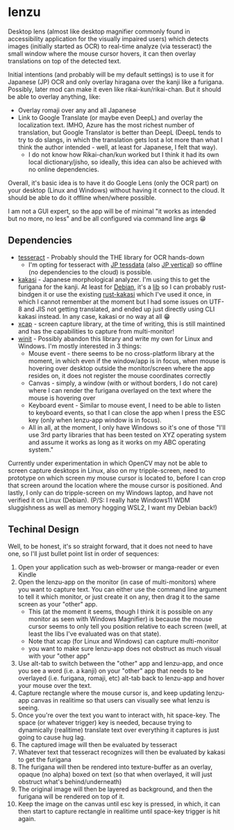 # lenzu

Desktop lens (almost like desktop magnifier commonly found in accessibility application for the visually impaired users) which detects images (initially started as OCR) to real-time analyze (via tesseract) the small window where the mouse cursor hovers, it can then overlay translations on top of the detected text.

Initial intentions (and probably will be my default settings) is to use it for Japanese (JP) OCR and only overlay hiragana over the kanji like a furigana.  Possibly, later mod can make it even like rikai-kun/rikai-chan.  But it should be able to overlay anything, like:

- Overlay romaji over any and all Japanese
- Link to Google Translate (or maybe even DeepL) and overlay the localization text.  IMHO, Azure has the most richest number of translation, but Google Translator is better than DeepL (DeepL tends to try to do slangs, in which the translation gets lost a lot more than what I think the author intended - well, at least for Japanese, I felt that way).
  - I do not know how Rikai-chan/kun worked but I think it had its own local dictionary/jisho, so ideally, this idea can also be achieved with no online dependencies.

Overall, it's basic idea is to have it do Google Lens (only the OCR part) on your desktop (Linux and Windows) without having it connect to the cloud.  It should be able to do it offline when/where possible.

I am not a GUI expert, so the app will be of minimal "it works as intended but no more, no less" and be all configured via command line args :grin:

## Dependencies

- [tesseract](https://github.com/tesseract-ocr/tesseract) - Probably should the THE library for OCR hands-down
  - I'm opting for tesseract with [JP tessdata](https://github.com/tesseract-ocr/tessdata/blob/main/jpn.traineddata) (also [JP vertical](https://github.com/tesseract-ocr/tessdata/blob/main/jpn_vert.traineddata)) so offline (no dependencies to the cloud) is possible.
- [kakasi](http://kakasi.namazu.org/index.html.ja) - Japanese morphological analyzer.  I'm using this to get the furigana for the kanji.  At least for [Debian](https://manpages.debian.org/testing/kakasi/kakasi.1.ja.html), it's a [lib](https://packages.debian.org/en/stable/libs/libkakasi2) so I can probably rust-bindgen it or use the existing [rust-kakasi](https://crates.io/crates/kakasi) which I've used it once, in which I cannot remember at the moment but  I had some issues on UTF-8 and JIS not getting translated, and ended up just directly using CLI kakasi instead.  In any case, kakasi or no way at all :grin:
- [xcap](https://github.com/nashaofu/xcap) - screen capture library, at the time of writing, this is still maintined and has the capabilities to capture from multi-monitor!
- [winit](https://github.com/rust-windowing/winit) - Possibly abandon this library and write my own for Linux and Windows.  I'm mostly interested in 3 things:
  - Mouse event - there seems to be no cross-platform library at the moment, in which even if the window/app is in focus, when mouse is hovering over desktop outside the monitor/screen where the app resides on, it does not register the mouse coordinates correctly
  - Canvas - simply, a window (with or without borders, I do not care) where I can render the furigana overlayed on the text where the mouse is hovering over
  - Keyboard event - Similar to mouse event, I need to be able to listen to keyboard events, so that I can close the app when I press the ESC key (only when lenzu-app window is in focus).
  - All in all, at the moment, I only have Windows so it's one of those "I'll use 3rd party libraries that has been tested on XYZ operating system and assume it works as long as it works on my ABC operating system."

Currently under experimentation in which OpenCV may not be able to screen capture desktops in Linux, also on my tripple-screen, need to prototype on which screen my mouse cursor is located to, before I can crop that screen around the location where the mouse cursor is positioned.  And lastly, I only can do tripple-screen on my Windows laptop, and have not verified it on Linux (Debian).  (P/S: I really hate Windows11 WDM sluggishness as well as memory hogging WSL2, I want my Debian back!)


## Techinal Design

Well, to be honest, it's so straight forward, that it does not need to have one, so I'll just bullet point list in order of sequences:

1. Open your application such as web-browser or manga-reader or even Kindle
1. Open the lenzu-app on the monitor (in case of multi-monitors) where you want to capture text.  You can either use the command line argument to tell it which monitor, or just create it on any, then drag it to the same screen as your "other" app.
   - This (at the moment it seems, though I think it is possible on any monitor as seen with Windows Magnifier) is because the mouse cursor seems to only tell you position relative to each screen (well, at least the libs I've evaluated was on that state).
   - Note that xcap (for Linux and Windows) can capture multi-monitor
   - you want to make sure lenzu-app does not obstruct as much visual with your "other app"
1. Use alt-tab to switch between the "other" app and lenzu-app, and once you see a word (i.e. a kanji) on your "other" app that needs to be overlayed (i.e. furigana, romaji, etc) alt-tab back to lenzu-app and hover your mouse over the text.
1. Capture rectangle where the mouse cursor is, and keep updating lenzu-app canvas in realitime so that users can visually see what lenzu is seeing.
1. Once you're over the text you want to interact with, hit space-key.  The space (or whatever trigger) key is needed, because trying to dynamically (realitime) translate text over everything it captures is just going to cause hug lag.
1. The captured image will then be evaluated by tesseract
1. Whatever text that tesseract recognizes will then be evaluated by kakasi to get the furigana
1. The furigana will then be rendered into texture-buffer as an overlay, opaque (no alpha) boxed on text (so that when overlayed, it will just obstruct what's behind/underneath)
1. The original image will then be layered as background, and then the furigana will be rendered on top of it.
1. Keep the image on the canvas until esc key is pressed, in which, it can then start to capture rectangle in realitime until space-key trigger is hit again.
